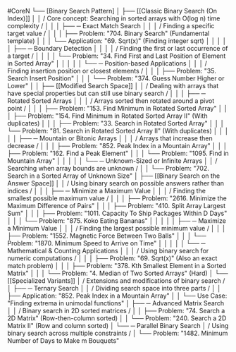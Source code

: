 #CoreN
└──  [Binary Search Pattern]
    │
    ├── [[Classic Binary Search (On Index)]]
    │   │   / Core concept: Searching in sorted arrays with O(log n) time complexity /
    │   │
    │   ├── ─ Exact Match Search
    │   │   │   / Finding a specific target value /
    │   │   │   ├── Problem: "704. Binary Search" (Fundamental template)
    │   │   │   └── Application: "69. Sqrt(x)" (Finding integer sqrt)
    │   │   │
    │   │   ├── ─ Boundary Detection
    │   │   │   │   / Finding the first or last occurrence of a target /
    │   │   │   │   └── Problem: "34. Find First and Last Position of Element in Sorted Array"
    │   │   │
    │   │   └── ─ Position-based Applications
    │   │       │   / Finding insertion position or closest elements /
    │   │       │   ├── Problem: "35. Search Insert Position"
    │   │       │   └── Problem: "374. Guess Number Higher or Lower"
    │   │
    ├── [[Modified Search Space]]
    │   │   / Dealing with arrays that have special properties but can still use binary search /
    │   │
    │   ├── ─ Rotated Sorted Arrays
    │   │   │   / Arrays sorted then rotated around a pivot point /
    │   │   │   ├── Problem: "153. Find Minimum in Rotated Sorted Array"
    │   │   │   ├── Problem: "154. Find Minimum in Rotated Sorted Array II" (With duplicates)
    │   │   │   ├── Problem: "33. Search in Rotated Sorted Array"
    │   │   │   └── Problem: "81. Search in Rotated Sorted Array II" (With duplicates)
    │   │   │
    │   │   ├── ─ Mountain or Bitonic Arrays
    │   │   │   / Arrays that increase then decrease /
    │   │   │   ├── Problem: "852. Peak Index in a Mountain Array"
    │   │   │   ├── Problem: "162. Find a Peak Element"
    │   │   │   └── Problem: "1095. Find in Mountain Array"
    │   │   │
    │   │   └── ─ Unknown-Sized or Infinite Arrays
    │   │       / Searching when array bounds are unknown /
    │   │       └── Problem: "702. Search in a Sorted Array of Unknown Size"
    │
    ├── [[Binary Search on the Answer Space]]
    │   │   / Using binary search on possible answers rather than indices /
    │   │
    │   ├── ─ Minimize a Maximum Value
    │   │   │   / Finding the smallest possible maximum value /
    │   │   │   ├── Problem: "2616. Minimize the Maximum Difference of Pairs"
    │   │   │   ├── Problem: "410. Split Array Largest Sum"
    │   │   │   ├── Problem: "1011. Capacity To Ship Packages Within D Days"
    │   │   │   └── Problem: "875. Koko Eating Bananas"
    │   │   │
    │   │   ├── ─ Maximize a Minimum Value
    │   │   │   / Finding the largest possible minimum value /
    │   │   │   ├── Problem: "1552. Magnetic Force Between Two Balls"
    │   │   │   └── Problem: "1870. Minimum Speed to Arrive on Time"
    │   │   │
    │   │   └── ─ Mathematical & Counting Applications
    │   │       │   / Using binary search for numeric computations /
    │   │       │   ├── Problem: "69. Sqrt(x)" (Also an exact match problem)
    │   │       │   ├── Problem: "378. Kth Smallest Element in a Sorted Matrix"
    │   │       │   └── Problem: "4. Median of Two Sorted Arrays" (Hard)
    │
    └── [[Specialized Variants]]
        │   / Extensions and modifications of binary search /
        │
        ├── ─ Ternary Search
        │   │   / Dividing search space into three parts /
        │   │   ├── Application: "852. Peak Index in a Mountain Array"
        │   │   └── Use Case: "Finding extrema in unimodal functions"
        │
        ├── ─ Advanced Matrix Search
        │   │   / Binary search in 2D sorted matrices /
        │   │   ├── Problem: "74. Search a 2D Matrix" (Row-then-column sorted)
        │   │   └── Problem: "240. Search a 2D Matrix II" (Row and column sorted)
        │
        └── ─ Parallel Binary Search
            │   / Using binary search across multiple constraints /
            │   └── Problem: "1482. Minimum Number of Days to Make m Bouquets"
